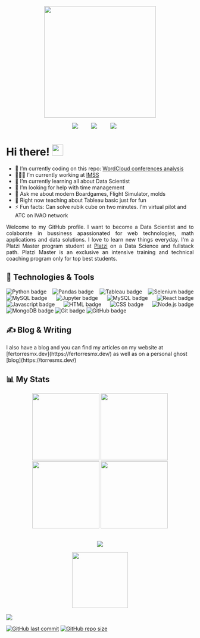<div align="center">
    <a href="https://fertorresmx.dev/">
        <img height="300em" src="https://raw.githubusercontent.com/FernandoTorresL/FernandoTorresL/main/media/logoFerTorres.png">
    </a>
</div>

<p align='center'>
    <a href="https://www.linkedin.com/in/fertorresmx"><img src="https://img.shields.io/badge/linkedin-%230077B5.svg?&style=for-the-badge&logo=linkedin&logoColor=white" /></a>&nbsp;&nbsp;&nbsp;&nbsp;&nbsp;&nbsp;&nbsp;&nbsp;
    <a href="mailto:fertorresmx@gmail.com?subject=Hola%20Fer"><img src="https://img.shields.io/badge/gmail-%23D14836.svg?&style=for-the-badge&logo=gmail&logoColor=white" /></a>&nbsp;&nbsp;&nbsp;&nbsp;&nbsp;&nbsp;&nbsp;&nbsp;
    <a href="https://twitter.com/fertorresmx"><img src="https://img.shields.io/badge/twitter-%231DA1F2.svg?&style=for-the-badge&logo=twitter&logoColor=white" /></a>&nbsp;&nbsp;&nbsp;&nbsp;&nbsp;&nbsp;&nbsp;&nbsp;
</p>

# Hi there! <img src="https://raw.githubusercontent.com/MartinHeinz/MartinHeinz/master/wave.gif" width="30px">

- 🔭 I’m currently coding on this repo: [WordCloud conferences analysis](https://github.com/FernandoTorresL/scraping-conferencias/)
- 🧑🏽‍💼 I’m currently working at [IMSS](http://www.imss.gob.mx/)
- 🌱 I’m currently learning all about Data Scientist
- 🤔 I’m looking for help with time management
- 💬 Ask me about modern Boardgames, Flight Simulator, molds
- 🏫 Right now teaching about Tableau basic just for fun
- ⚡ Fun facts: Can solve rubik cube on two minutes. I'm virtual pilot and ATC on IVAO network

<p align='justify'>
    Welcome to my GitHub profile. I want to become a Data Scientist and to colaborate in bussiness apassionated for web technologies, math applications and data solutions. I love to learn new things everyday.
    I'm a Platzi Master program student at <a href="https://platzi.com/p/fertorresmx/" />Platzi</a> on a Data Science and fullstack path. Platzi Master is an exclusive an intensive training and technical coaching program only for top best students.
</p>

<h2 align="justify">🔧 Technologies & Tools</h2>

<p align="justify">
    <img src="https://img.shields.io/badge/Python-ffd340?style=for-the-badge&logo=python&logoColor=black" alt="Python badge" />
    <img src="https://img.shields.io/badge/Pandas-E0E0E2?style=for-the-badge&logo=pandas&logoColor=black" alt="Pandas badge" />
    <img src="https://img.shields.io/static/v1?style=for-the-badge&message=Tableau&color=E97627&logo=Tableau&logoColor=FFFFFF&label=" alt="Tableau badge" />
    <img src="https://img.shields.io/badge/Selenium-509141?style=for-the-badge&logo=selenium&logoColor=white" alt="Selenium badge" />
    <img src="https://img.shields.io/badge/VS Code-0C55D3?style=for-the-badge&logo=visual-studio-code&logoColor=black" alt="MySQL badge" />
    <img src="https://img.shields.io/badge/Jupyter-E5E5E5?style=for-the-badge&logo=jupyter&logoColor=orange" alt="Jupyter badge" />
    <img src="https://img.shields.io/badge/mysql%20-%23016B93.svg?&style=for-the-badge&logo=mysql&logoColor=white" alt="MySQL badge" />
    <img src="https://img.shields.io/badge/react%20-%2361dafb.svg?&style=for-the-badge&logo=react&logoColor=white" alt="React badge" />
    <img src="https://img.shields.io/badge/javascript%20-%23eed915.svg?&style=for-the-badge&logo=javascript&logoColor=white" alt="Javascript badge" />
    <img src="https://img.shields.io/badge/html5%20-%23ff470f.svg?&style=for-the-badge&logo=html5&logoColor=white" alt="HTML badge" />
    <img src="https://img.shields.io/badge/css3%20-%232ea7d9.svg?&style=for-the-badge&logo=css3&logoColor=white" alt="CSS badge" />
    <img src="https://img.shields.io/badge/node.js%20-%23026e00.svg?&style=for-the-badge&logo=node.js&logoColor=white" alt="Node.js badge" />
    <img src="https://img.shields.io/badge/mongodb%20-%2313aa52.svg?&style=for-the-badge&logo=mongodb&logoColor=white" alt="MongoDB badge" />
    <img src="https://img.shields.io/badge/git-9E1C00?style=for-the-badge&logo=git&logoColor=white" alt="Git badge" />
    <img src="https://img.shields.io/badge/github%20-%230d1117.svg?&style=for-the-badge&logo=github&logoColor=white" alt="GitHub badge" />
</p>

<h2 align="justify">&#x270d; Blog & Writing </h2> 
I also have a blog and you can find my articles on my website at [fertorresmx.dev](https://fertorresmx.dev/) as well as on a personal ghost [blog](https://torresmx.dev/)

<!-- <h2 align="justify">🧩 Hacker Rank Badges</h2>
<div align="justify">
    <img height="90em" src="https://media-exp1.licdn.com/dms/image/sync/C5627AQGiJt7HG22ZfQ/articleshare-shrink_800/0/1616708549390?e=1616796000&v=beta&t=UWiFVaWwLch63bluswEVmykWYZsoz0jZoGa-sw5o6Fc">
</div> -->

<h2 align="justify">📊 My Stats</h2>
<div align="center">
    <img height="180em" src="https://github-readme-stats.vercel.app/api?username=FernandoTorresL&show_icons=true&theme=tokyonight">
    <img height="180em" src="https://github-readme-stats.vercel.app/api/wakatime?username=fertorresmx&theme=tokyonight&show_icons=true&layout=compact&range=last_7_days&custom_title=Wakatime+Stats+-+Last+7  days&show_icons=true">
</div>

<div align="center">
    <img height="180em" src="https://github-readme-streak-stats.herokuapp.com/?user=FernandoTorresL&theme=black-ice&fire=6600AF&currStreakNum=6600AF&ring=6600AF&currStreakLabel=6600AF">
    <img height="180em" src="https://github-readme-stats-eight-theta.vercel.app/api/top-langs/?username=FernandoTorresL&layout=compact&langs_count=8&theme=tokyonight"/>
</div>
<br>

<p align="center">
    <a href="https://www.buymeacoffee.com/fertorresmx"><img src="https://img.buymeacoffee.com/button-api/?text=Buy me a coffee&emoji=&slug=fertorresmx&button_colour=5F7FFF&font_colour=ffffff&font_family=Poppins&outline_colour=000000&coffee_colour=FFDD00"></a>
</p>

<div align="center">
    <a href="https://fertorresmx.dev/">
      <img height="150em" src="https://raw.githubusercontent.com/FernandoTorresL/FernandoTorresL/main/media/FerTorres-dev1.png">
  </a>
</div>
<br>

<img src="https://komarev.com/ghpvc/?username=FernandoTorresL">

[![GitHub last commit](https://img.shields.io/github/last-commit/FernandoTorresL/FernandoTorresL)](https://github.com/FernandoTorresL/FernandoTorresL/commits/master)
[![GitHub repo size](https://img.shields.io/github/repo-size/FernandoTorresL/FernandoTorresL)](https://github.com/FernandoTorresL/FernandoTorresL/archive/master.zip)

<!--   [![GitHub stats](https://github-readme-stats.vercel.app/api?username=FernandoTorresL&show_icons=true&theme=tokyonight)](https://github.com/anuraghazra/github-readme-stats)

  [![Wakatime stats](https://github-readme-stats.vercel.app/api/wakatime?username=fertorresmx&theme=tokyonight&layout=compact)](https://github.com/anuraghazra/github-readme-stats) -->

<!-- <img align="center" src="https://github-readme-stats.vercel.app/api/top-langs/?username=FernandoTorresL&theme=tokyonight&layout=compact" /> -->

<!--START_SECTION:waka-->
<!--END_SECTION:waka-->
